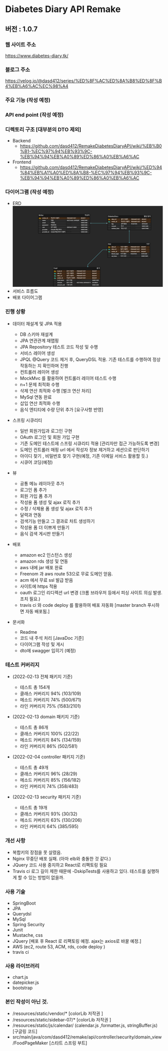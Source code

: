 # __Diabetes Diary API Remake__

## 버전 : 1.0.7

### 웹 사이트 주소 ###

https://www.diabetes-diary.tk/

### 블로그 주소

https://velog.io/@dasd412/series/%ED%8F%AC%ED%8A%B8%ED%8F%B4%EB%A6%AC%EC%98%A4

### 주요 기능 (작성 예정)

### API end point (작성 예정)

### 디렉토리 구조 [대부분의 DTO 제외]

+ Backend
    + https://github.com/dasd412/RemakeDiabetesDiaryAPI/wiki/%EB%B0%B1-%EC%97%94%EB%93%9C-%EB%94%94%EB%A0%89%ED%86%A0%EB%A6%AC
+ Frontend
    + https://github.com/dasd412/RemakeDiabetesDiaryAPI/wiki/%ED%94%84%EB%A1%A0%ED%8A%B8-%EC%97%94%EB%93%9C-%EB%94%94%EB%A0%89%ED%86%A0%EB%A6%AC

### 다이어그램 (작성 예정)

+ ERD
  ![erd.png](images/erd.png)
+ 서비스 흐름도
+ 배포 다이어그램

### 진행 상황 ###

+ 데이터 재설계 및 JPA 적용
    + DB 스키마 재설계
    + JPA 연관관계 재맵핑
    + JPA Repository 테스트 코드 작성 및 수행
    + 서비스 레이어 생성
    + JPQL @Query 코드 제거 후, QueryDSL 적용. 기존 테스트를 수행하여 정상 작동하는 지 확인하며 진행
    + 컨트롤러 레이어 생성
    + MockMvc 를 활용하여 컨트롤러 레이어 테스트 수행
    + n+1 문제 최적화 수행
    + 삭제 연산 최적화 수행 [벌크 연산 처리]
    + MySql 연동 완료
    + 삽입 연산 최적화 수행
    + 음식 엔티티에 수량 단위 추가 [요구사항 반영]


+ 스프링 시큐리티
    + 일반 회원가입과 로그인 구현
    + OAuth 로그인 및 회원 가입 구현
    + 기존 도메인 테스트에 스프링 시큐리티 적용 [관리자만 접근 가능하도록 변경]
    + 도메인 컨트롤러 매핑 url 에서 작성자 정보 제거하고 세션으로 판단하기
    + 아이디 찾기 , 비밀번호 찾기 구현(예정, 기존 이메일 서비스 활용할 듯.)
    +  시큐어 코딩(예정)


+ 뷰
    + 공통 메뉴 레이아웃 추가
    + 로그인 폼 추가
    + 회원 가입 폼 추가
    + 작성용 폼 생성 및 ajax 로직 추가
    + 수정 / 삭제용 폼 생성 및 ajax 로직 추가
    + 달력과 연동
    + 검색기능 만들고 그 결과로 차트 생성하기
    + 작성용 폼 더 이쁘게 만들기
    + 음식 검색 게시판 만들기

+ 배포
    + amazon ec2 인스턴스 생성
    + amazon rds 생성 및 연동
    + aws 내에 jar 배포 완료
    + Freenom 과 aws route 53으로 무료 도메인 얻음.
    + acm 에서 무료 ssl 발급 받음
    + 사이트에 https 적용
    + oauth 로그인 리디렉션 url 변경 (크롬 브라우저 등에서 피싱 사이트 의심 발생. 조치 필요.)
    + travis ci 와 code deploy 를 활용하여 배포 자동화 [master branch 푸시하면 자동 배포됨.]


+ 문서화
    + Readme
    + 코드 내 주석 처리 [JavaDoc 기준]
    + 다이어그램 작성 및 게시
    + dto에 swagger 입히기 (예정)

### 테스트 커버리지 ###

+ (2022-02-13 전체 패키지 기준)
    + 테스트 총 154개
    + 클래스 커버리지 94% (103/109)
    + 메소드 커버리지 74% (500/671)
    + 라인 커버리지 75% (1583/2101)

+ (2022-02-13 domain 패키지 기준)
    + 테스트 총 86개
    + 클래스 커버리지 100% (22/22)
    + 메소드 커버리지 84% (134/159)
    + 라인 커버리지 86% (502/581)

+ (2022-02-04 controller 패키지 기준)
    + 테스트 총 49개
    + 클래스 커버리지 96% (28/29)
    + 메소드 커버리지 85% (156/182)
    + 라인 커버리지 74% (358/483)

+ (2022-02-13 security 패키지 기준)
    + 테스트 총 19개
    + 클래스 커버리지 93% (30/32)
    + 메소드 커버리지 63% (130/206)
    + 라인 커버리지 64% (385/595)

### 개선 사항

+ 복합키의 장점을 못 살렸음.
+ Nginx 무중단 배포 실패. (아마 elb와 충돌한 것 같다.)
+ JQuery 코드 사용 중지하고 React로 리팩토링 필요
+ Travis ci 로그 길이 제한 때문에 -DskipTests를 사용하고 있다. 테스트를 실행하게 할 수 있는 방법이 없을까.

### 사용 기술

+ SpringBoot
+ JPA
+ Querydsl
+ MySql
+ Spring Security
+ Junit
+ Mustache, css
+ JQuery [배포 후 React 로 리팩토링 예정. ajax는 axios로 바꿀 예정.]
+ AWS (ec2, route 53, ACM, rds, code deploy )
+ travis ci

### 사용 라이브러리

+ chart.js
+ datepicker.js
+ bootstrap

### 본인 작성이 아닌 것.

+ /resources/static/vendor/* [colorLib 저작권 ]
+ /resources/static/sidebar-07/* [colorLib 저작권 ]
+ /resources/static/js/calendar/ (calendar.js ,formatter.js, stringBuffer.js) [구글링 코드]
+ src/main/java/com/dasd412/remake/api/controller/security/domain_view/FoodPageMaker [스타트 스프링 부트]

